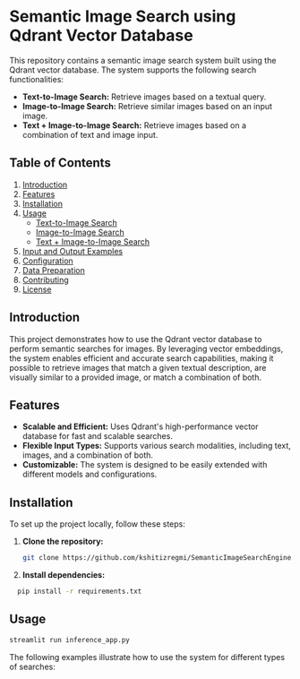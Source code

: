 # Semantic Image Search using Qdrant Vector Database

This repository contains a semantic image search system built using the Qdrant vector database. The system supports the following search functionalities:
- **Text-to-Image Search:** Retrieve images based on a textual query.
- **Image-to-Image Search:** Retrieve similar images based on an input image.
- **Text + Image-to-Image Search:** Retrieve images based on a combination of text and image input.

## Table of Contents
1. [Introduction](#introduction)
2. [Features](#features)
3. [Installation](#installation)
4. [Usage](#usage)
   - [Text-to-Image Search](#text-to-image-search)
   - [Image-to-Image Search](#image-to-image-search)
   - [Text + Image-to-Image Search](#text--image-to-image-search)
5. [Input and Output Examples](#input-and-output-examples)
6. [Configuration](#configuration)
7. [Data Preparation](#data-preparation)
8. [Contributing](#contributing)
9. [License](#license)

## Introduction

This project demonstrates how to use the Qdrant vector database to perform semantic searches for images. By leveraging vector embeddings, the system enables efficient and accurate search capabilities, making it possible to retrieve images that match a given textual description, are visually similar to a provided image, or match a combination of both.

## Features

- **Scalable and Efficient:** Uses Qdrant's high-performance vector database for fast and scalable searches.
- **Flexible Input Types:** Supports various search modalities, including text, images, and a combination of both.
- **Customizable:** The system is designed to be easily extended with different models and configurations.

## Installation

To set up the project locally, follow these steps:

1. **Clone the repository:**
   ```bash
   git clone https://github.com/kshitizregmi/SemanticImageSearchEngine.git ```
2. **Install dependencies:**
  ```bash
    pip install -r requirements.txt
```

## Usage
```bash
streamlit run inference_app.py
```
The following examples illustrate how to use the system for different types of searches:

